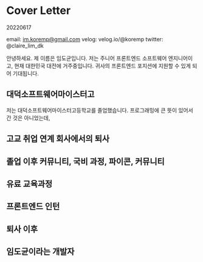# Cover Letter

20220617

email: im.koremp@gmail.com
velog: velog.io/@koremp
twitter: @claire_lim_dk

안녕하세요. 제 이름은 임도균입니다. 저는 주니어 프론트엔드 소프트웨어 엔지니어이고, 현재 대한민국 대전에 거주중입니다. 귀사의 프론트엔드 포지션에 지원할 수 있게 되어 기대됩니다.

## 대덕소프트웨어마이스터고

저는 대덕소프트웨어마이스터고등학교를 졸업했습니다. 프로그래밍에 큰 뜻이 있어서 간 것은 아니었는데, 

## 고교 취업 연계 회사에서의 퇴사



## 졸업 이후 커뮤니티, 국비 과정, 파이콘, 커뮤니티

## 유료 교육과정

## 프론트엔드 인턴

## 퇴사 이후

## 임도균이라는 개발자
